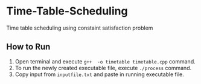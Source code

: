 # Time-Table-Scheduling
Time table scheduling using constaint satisfaction problem

## How to Run
1. Open terminal and execute `g++  -o timetable timetable.cpp` command.
2. To run the newly created executable file, execute `./process` command.
3. Copy input from `inputfile.txt` and paste in running executable file.
